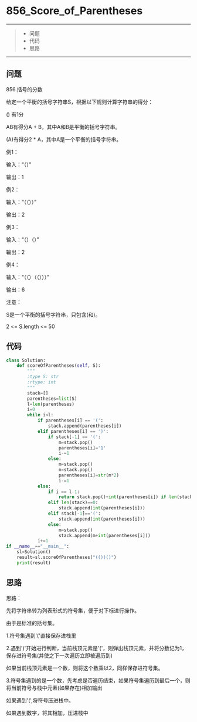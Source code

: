 # 856_Score_of_Parentheses

---

> * 问题
> * 代码
> * 思路

---

## 问题

856.括号的分数 

给定一个平衡的括号字符串S，根据以下规则计算字符串的得分：

() 有1分

AB有得分A + B，其中A和B是平衡的括号字符串。

(A)有得分2 * A，其中A是一个平衡的括号字符串。

例1：

输入：“（）”

输出：1

例2：

输入：“（（））”

输出：2

例3：

输入：“（）（）”

输出：2

例4：

输入：“（（）（（）））”

输出：6

注意：

S是一个平衡的括号字符串，只包含(和)。

2 <= S.length <= 50

## 代码

```python
class Solution:
    def scoreOfParentheses(self, S):
        """
        :type S: str
        :rtype: int
        """
        stack=[]
        parentheses=list(S)
        l=len(parentheses)
        i=0
        while i<l:
            if parentheses[i] == '(':
                stack.append(parentheses[i])
            elif parentheses[i] == ')':
                if stack[-1] == '(':
                    m=stack.pop()
                    parentheses[i]='1'
                    i-=1
                else:
                    m=stack.pop()
                    n=stack.pop()
                    parentheses[i]=str(m*2)
                    i-=1
            else:
                if i == l-1:
                    return stack.pop()+int(parentheses[i]) if len(stack)==1 else int(parentheses[i])
                elif len(stack)==0:
                    stack.append(int(parentheses[i]))
                elif stack[-1]=='(':
                    stack.append(int(parentheses[i]))
                else:
                    m=stack.pop()
                    stack.append(m+int(parentheses[i]))
            i+=1
if __name__=="__main__":
    sl=Solution()
    result=sl.scoreOfParentheses("(())()")
    print(result)

```

## 思路

思路：

先将字符串转为列表形式的符号集，便于对下标进行操作。

由于是标准的括号集。

1.符号集遇到'('直接保存进栈里

2.遇到')'开始进行判断，当前栈顶元素是'('，则弹出栈顶元素，并将分数记为1，保存进符号集(并使之下一次遍历立即被遍历到)

如果当前栈顶元素是一个数，则将这个数乘以2，同样保存进符号集。

3.符号集遇到的是一个数，先考虑是否遍历结束，如果符号集遍历到最后一个，则将当前符号与栈中元素(如果存在)相加输出

如果遇到'(',将符号压进栈中。

如果遇到数字，将其相加，压进栈中
